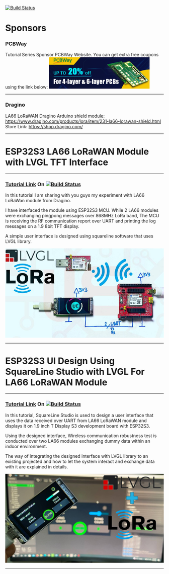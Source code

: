 [![Build Status](https://img.shields.io/badge/USEFUL%20ELECTRONICS-YOUTUBE-red)](https://www.youtube.com/user/wardzx1)

# Sponsors

### PCBWay
Tutorial Series Sponsor PCBWay Website. You can get extra free coupons using the link below:
[<img src="https://github.com/UsefulElectronics/esp32s3_la66_lorawan/blob/main/repo%20cover/banner320x100.gif">](https://www.pcbway.com/setinvite.aspx?inviteid=582640)

***
### Dragino
LA66 LoRaWAN Dragino Arduino shield module:
https://www.dragino.com/products/lora/item/231-la66-lorawan-shield.html
Store Link:
https://shop.dragino.com/
***

# ESP32S3 LA66 LoRaWAN Module with LVGL TFT Interface
***
### [Tutorial Link](https://youtu.be/dV8yROPrPJw) On [![Build Status](https://img.shields.io/badge/YouTube-FF0000?style=for-the-badge&logo=youtube&logoColor=white)](https://www.youtube.com/wardzx1) 
In this tutorial I am sharing with you guys my experiment with LA66 LoRaWan module from Dragino. 

I have interfaced the module using ESP32S3 MCU. While 2 LA66 modules were exchanging pingpong messages over 868MHz LoRa band, The MCU is receiving the RF communication report over UART and printing the log messages on a 1.9 8bit TFT display.

A simple user interface is designed using squareline software that uses LVGL library. 

![Circuit Diagram](https://github.com/UsefulElectronics/esp32s3_la66_lorawan/blob/main/repo%20cover/video%20cover.png)


***

# ESP32S3 UI Design Using SquareLine Studio with LVGL For LA66 LoRaWAN Module
***
### [Tutorial Link](https://youtu.be/Omqit9cUYkk) On [![Build Status](https://img.shields.io/badge/YouTube-FF0000?style=for-the-badge&logo=youtube&logoColor=white)](https://www.youtube.com/wardzx1) 

In this tutorial, SquareLine Studio is used to design a user interface that uses the data received over UART from LA66 LoRaWAN module and displays it on 1.9 inch T Display S3  development board with ESP32S3. 

Using the designed interface, Wireless communication robustness test is conducted over two LA66 modules exchanging dummy data within an indoor environment. 

The way of integrating the designed interface with LVGL library to an existing projected and how to let the system interact and exchange data with it are explained in details.

![Circuit Diagram](https://github.com/UsefulElectronics/esp32s3_la66_lorawan/blob/main/repo%20cover/SquareLine.jpg)

***